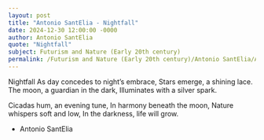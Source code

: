 ```yaml
---
layout: post
title: "Antonio SantElia - Nightfall"
date: 2024-12-30 12:00:00 -0000
author: Antonio SantElia
quote: "Nightfall"
subject: Futurism and Nature (Early 20th century)
permalink: /Futurism and Nature (Early 20th century)/Antonio SantElia/Antonio SantElia - Nightfall
---
```


Nightfall
As day concedes to night’s embrace,
Stars emerge, a shining lace.
The moon, a guardian in the dark,
Illuminates with a silver spark.

Cicadas hum, an evening tune,
In harmony beneath the moon,
Nature whispers soft and low,
In the darkness, life will grow.


- Antonio SantElia
